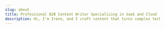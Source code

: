 ```yaml
---
slug: about
title: Professional B2B Content Writer Specializing in SaaS and Cloud
description: Hi, I'm Irene, and I craft content that turns complex tech into clear value.
---
```

